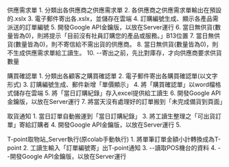 供應需求單
    1. 分類出各供應商之供應需求單
    2. 各供應商之供應需求單輸出在預設的.xslx
    3. 電子郵件寄出各.xslx，並儲存在雲端
    4. 訂購編號生成、顯示各產品需派送的訂單編號
    5. 開發Google API金鑰版，以放在Server運行
    6. 當日無供貨(數量皆為0)，則將提示「目前沒有社員訂購您的產品或服務。」B13位置
    7. 當日無供貨(數量皆為0)，則不寄信給不需出貨的供應商。
    8. 當日無供貨(數量皆為0)，則不生成供應需求單給工讀生。
    10. --寄出之前，先比對庫存，才向供應商要求供貨數量

購買確認單
    1. 分類出各顧客之購買確認單
    2. 電子郵件寄出各購買確認單(以文字形式)
    3. 訂購編號生成、郵件新增「單價顯示」
    4. 將「購買確認單」以word檔格式儲存在雲端
    5. 將「當日訂購紀錄」存入excel提供給工讀生
    6. 開發Google API金鑰版，以放在Server運行
    7. 將當天沒有處理好的訂單搬到「未完成備貨到頁面」

取貨通知
    1. 當日訂單自動搬運到「當日訂購紀錄」
    3. 將工讀生整理之「可出貨訂單」寄給訂購者
    4. 開發Google API金鑰版，以放在Server運行
    5. 

T-point取物站_Server執行(原colab手動執行)
    1. 將單筆訂單金額小計轉換成為T-point
    2. 工讀生輸入「訂單編號寄」出T-point通知
    3. --讀取POS機台的資料
    4. --開發Google API金鑰版，以放在Server運行
